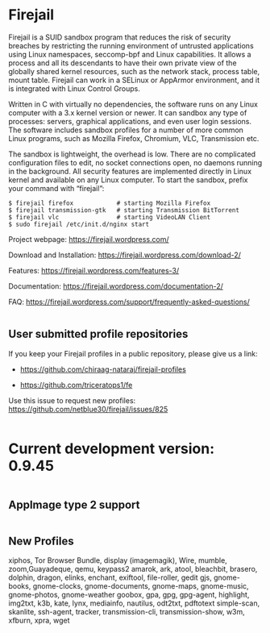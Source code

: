 # Firejail

Firejail is a SUID sandbox program that reduces the risk of security breaches by restricting
the running environment of untrusted applications using Linux namespaces, seccomp-bpf
and Linux capabilities. It allows a process and all its descendants to have their own private
view of the globally shared kernel resources, such as the network stack, process table, mount table.
Firejail can work in a SELinux or AppArmor environment, and it is integrated with Linux Control Groups.

Written in C with virtually no dependencies, the software runs on any Linux computer with a 3.x kernel
version or newer. It can sandbox any type of processes: servers, graphical applications, and even
user login sessions. The software includes sandbox profiles for a number of more common Linux programs,
such as Mozilla Firefox, Chromium, VLC, Transmission etc.

The sandbox is lightweight, the overhead is low. There are no complicated configuration files to edit,
no socket connections open, no daemons running in the background. All security features are
implemented directly in Linux kernel and available on any Linux computer. To start the sandbox,
prefix your command with “firejail”:

`````
$ firejail firefox            # starting Mozilla Firefox
$ firejail transmission-gtk   # starting Transmission BitTorrent 
$ firejail vlc                # starting VideoLAN Client
$ sudo firejail /etc/init.d/nginx start
`````
Project webpage: https://firejail.wordpress.com/

Download and Installation: https://firejail.wordpress.com/download-2/

Features: https://firejail.wordpress.com/features-3/

Documentation: https://firejail.wordpress.com/documentation-2/

FAQ: https://firejail.wordpress.com/support/frequently-asked-questions/

`````

`````
## User submitted profile repositories

If you keep your Firejail profiles in a public repository, please give us a link:

* https://github.com/chiraag-nataraj/firejail-profiles

* https://github.com/triceratops1/fe

Use this issue to request new profiles: https://github.com/netblue30/firejail/issues/825
`````

`````
# Current development version: 0.9.45
`````

`````
## AppImage type 2 support
`````

`````
## New Profiles
xiphos, Tor Browser Bundle, display (imagemagik), Wire, mumble, zoom,Guayadeque, qemu, keypass2
amarok, ark, atool, bleachbit, brasero, dolphin, dragon, elinks, enchant, exiftool, file-roller, gedit
gjs, gnome-books, gnome-clocks, gnome-documents, gnome-maps, gnome-music, gnome-photos, gnome-weather
goobox, gpa, gpg, gpg-agent, highlight, img2txt, k3b, kate, lynx, mediainfo, nautilus, odt2txt, pdftotext
simple-scan, skanlite, ssh-agent, tracker, transmission-cli, transmission-show, w3m, xfburn, xpra, wget


